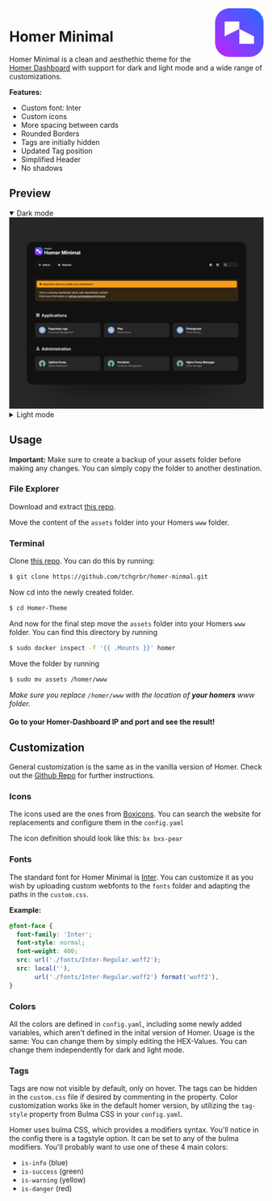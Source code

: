 <img src="/assets/icons/logo.png" width="96" align="right" />

# Homer Minimal

Homer Minimal is a clean and aesthethic theme for the [Homer Dashboard](https://github.com/bastienwirtz/homer) with support for dark and light mode and a wide range of customizations.

**Features:**
- Custom font: Inter
- Custom icons
- More spacing between cards
- Rounded Borders
- Tags are initially hidden
- Updated Tag position
- Simplified Header
- No shadows

## Preview

<p align="left">
 <details open>
  <summary>Dark mode</summary>
   <img alt="Homer Minimal" src="https://raw.githubusercontent.com/tchgrbr/homer-minimal/main/preview-dark.png">
 </details>
 <details>
  <summary>Light mode </summary>
   <img alt="Homer Minimal" src="https://raw.githubusercontent.com/tchgrbr/homer-minimal/main/preview-light.png">
 </details>
</p>

## Usage

**Important:** Make sure to create a backup of your assets folder before making any changes. You can simply copy the folder to another destination.

### File Explorer

Download and extract [this repo](https://github.com/tchgrbr/homer-minimal).

Move the content of the `assets` folder into your Homers `www` folder.

### Terminal

Clone [this repo](https://github.com/tchgrbr/homer-minimal). You can do this by running:

```sh
$ git clone https://github.com/tchgrbr/homer-minmal.git
```

Now cd into the newly created folder.

```sh
$ cd Homer-Theme
```

And now for the final step move the `assets` folder into your Homers `www` folder.
You can find this directory by running

```sh
$ sudo docker inspect -f '{{ .Mounts }}' homer
```

Move the folder by running

```sh
$ sudo mv assets /homer/www
```
_Make sure you replace `/homer/www` with the location of **your homers** www folder._

#### Go to your Homer-Dashboard IP and port and see the result!

## Customization

General customization is the same as in the vanilla version of Homer. Check out the [Github Repo](https://github.com/bastienwirtz/homer) for further instructions.

### Icons
The icons used are the ones from [Boxicons](https://boxicons.com/).
You can search the website for replacements and configure them in the `config.yaml`

The icon definition should look like this: `bx bxs-pear`

### Fonts
The standard font for Homer Minimal is [Inter](https://rsms.me/inter/). You can customize it as you wish by uploading custom webfonts to the `fonts` folder and adapting the paths in the `custom.css`.

**Example:**

```css
@font-face {
  font-family: 'Inter';
  font-style: normal;
  font-weight: 400;
  src: url('./fonts/Inter-Regular.woff2');
  src: local(''),
       url('./fonts/Inter-Regular.woff2') format('woff2'),
}
```

### Colors
All the colors are defined in `config.yaml`, including some newly added variables, which aren't defined in the inital version of Homer. Usage is the same: You can change them by simply editing the HEX-Values. You can change them independently for dark and light mode.

### Tags
Tags are now not visible by default, only on hover. The tags can be hidden in the `custom.css` file if desired by commenting in the property. Color customization works like in the default homer version, by utilizing the `tag-style` property from Bulma CSS in your `config.yaml`.

Homer uses bulma CSS, which provides a modifiers syntax. You'll notice in the config there is a tagstyle option. It can be set to any of the bulma modifiers. You'll probably want to use one of these 4 main colors:

- `is-info` (blue)
- `is-success` (green)
- `is-warning` (yellow)
- `is-danger` (red)

